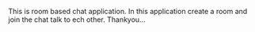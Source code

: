 This is room based chat application.
In this application create a room and join the chat talk to ech other.
Thankyou...
